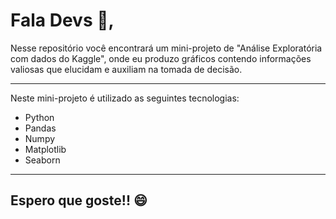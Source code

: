 # Fala Devs :wave:,
Nesse repositório você encontrará um mini-projeto de "Análise Exploratória com dados do Kaggle", onde eu produzo gráficos contendo informações valiosas que elucidam e auxiliam na tomada de decisão.

---

Neste mini-projeto é utilizado as seguintes tecnologias:
- Python
- Pandas
- Numpy
- Matplotlib
- Seaborn
---
## Espero que goste!! :smile: